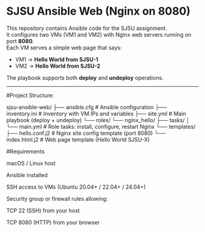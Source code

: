 # SJSU Ansible Web (Nginx on 8080)

This repository contains Ansible code for the SJSU assignment.  
It configures two VMs (VM1 and VM2) with Nginx web servers running on port **8080**.  
Each VM serves a simple web page that says:

- VM1 → **Hello World from SJSU-1**  
- VM2 → **Hello World from SJSU-2**

The playbook supports both **deploy** and **undeploy** operations.

---
#Project Structure:

sjsu-ansible-web/
├── ansible.cfg                # Ansible configuration
├── inventory.ini              # Inventory with VM IPs and variables
├── site.yml                   # Main playbook (deploy + undeploy)
└── roles/
    └── nginx_hello/
        ├── tasks/
        │   └── main.yml       # Role tasks: install, configure, restart Nginx
        └── templates/
            ├── hello.conf.j2  # Nginx site config template (port 8080)
            └── index.html.j2  # Web page template (Hello World SJSU-X)


#Requirements

macOS / Linux host

Ansible installed

SSH access to VMs (Ubuntu 20.04+ / 22.04+ / 24.04+)

Security group or firewall rules allowing:

TCP 22 (SSH) from your host

TCP 8080 (HTTP) from your browser
